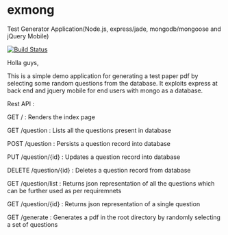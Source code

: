 # exmong

Test Generator Application(Node.js, express/jade, mongodb/mongoose and jQuery Mobile)

[![Build Status](https://travis-ci.org/girirajsharma/exmong.svg?branch=master)](https://travis-ci.org/girirajsharma/exmong)

Holla guys,

This is a simple demo application for generating a test paper pdf by selecting some random questions from the database. It exploits express at back end and jquery mobile for end users with mongo as a database.

Rest API :

GET / : Renders the index page

GET /question : Lists all the questions present in database

POST /question : Persists a question record into database

PUT /question/{id} : Updates a question record into database

DELETE /question/{id} : Deletes a question record from database

GET /question/list : Returns json representation of all the questions which can be further used as per requiremnets

GET /question/{id} : Returns json representation of a single question

GET /generate : Generates a pdf in the root directory by randomly selecting a set of questions
